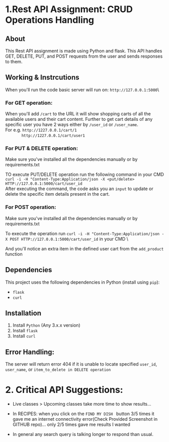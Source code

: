 # 1.Rest API Assignment: CRUD Operations Handling 
## 

## About

This Rest API assignment is made using Python and flask.
This API handles GET, DELETE, PUT, and POST requests from the user and sends responses to them.


 
## Working & Instrcutions

When you'll run the code basic server will run on: `http://127.0.0.1:5000`\

### For GET  operation:
When you'll add `/cart` to the URL it will show shopping carts of all the available users and their cart content. Further to get cart details of any specific user you have 2 ways either by `/user_id` or `/user_name`.\
For e.g. `http://1227.0.0.1/cart/1`\
&nbsp; &nbsp; &nbsp; &nbsp; &nbsp; &nbsp; &nbsp;`http://1227.0.0.1/cart/user1`

### For PUT & DELETE operation:
Make sure you've installed all the dependencies manually or by requirements.txt 

TO execute PUT/DELETE operation run the following command in your CMD    `curl -i -H "Content-Type:Application/json -X <put/delete> HTTP://127.0.0.1:5000/cart/user_id`\
After executing the command, the code asks you an `input` to update or delete the specific item details present in the cart.

### For POST operation:
Make sure you've installed all the dependencies manually or by requirements.txt

To execute the operation run `curl -i -H "Content-Type:Application/json -X POST HTTP://127.0.0.1:5000/cart/user_id` in your CMD \

And you'll notice an extra item in the defined user cart from the `add_product` function

## Dependencies

This project uses the following dependencies in Python (install using `pip`):

* `flask`
* `curl`

## Installation

1. Install `Python` (Any 3.x.x version)
2. Install `flask`
3. Install `curl` 
	
## Error Handling:
The server will return error 404 if it is unable to locate specified `user_id`, `user_name`, or `item_to_delete in DELETE operation`

#

# 2. Critical API Suggestions:

* Live classes > Upcoming classes take more time to show results...
* In RECIPES: when you click on the `FIND MY DISH ` button 3/5 times it gave me an internet connectivity error(Check Provided Screenshot in GITHUB repo)... only 2/5 times gave me results I wanted

* In general any search query is talking longer to respond than usual.

